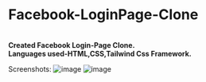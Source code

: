 # Facebook-LoginPage-Clone
<b>
<br>
Created Facebook Login-Page Clone.
<br>
Languages used-HTML,CSS,Tailwind Css Framework.
<br>
</b>

Screenshots:
![image](https://user-images.githubusercontent.com/79894771/192537053-2d10757e-c690-4457-8566-b28ca0e604b0.png)
![image](https://user-images.githubusercontent.com/79894771/192537340-6e9cc27e-d518-47a6-88c6-a6450f9ce66a.png)
